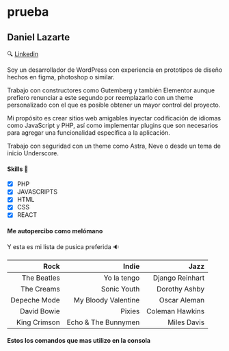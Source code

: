 # prueba

## Daniel Lazarte

:mag: [Linkedin](https://www.linkedin.com/in/daniel-lazarte-a566ba67/ "Mirá aquí me perfil completo") 

Soy un desarrollador de WordPress con experiencia en prototipos de diseño hechos en figma, photoshop o similar.

Trabajo con constructores como Gutemberg y también Elementor aunque prefiero renunciar a este segundo por reemplazarlo con un theme personalizado con el que es posible obtener un mayor control del proyecto.

Mi propósito es crear sitios web amigables inyectar codificación de idiomas como JavaScript y PHP, así como implementar plugins que son necesarios para agregar una funcionalidad específica a la aplicación. 

Trabajo con seguridad con un theme como Astra, Neve o desde un tema de inicio Underscore.

#### Skills :wrench:

* [x] PHP
* [x] JAVASCRIPTS
* [x] HTML
* [x] CSS
* [x] REACT

#### Me autopercibo como melómano
Y esta es mi lista de pusica preferida :sound:


 | Rock         | Indie               | Jazz            |
  -------------:|--------------------:|----------------:|
 | The Beatles  | Yo la tengo         | Django Reinhart |
 | The Creams   | Sonic Youth         |  Dorothy Ashby  |
 | Depeche Mode | My Bloody Valentine | Oscar Aleman    |
 | David Bowie  | Pixies              | Coleman Hawkins |
 | King Crimson | Echo & The Bunnymen | Miles Davis     |

#### Estos los comandos que mas utilizo en la consola